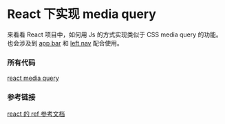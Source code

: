 # React 下实现 media query

来看看 React 项目中，如何用 Js 的方式实现类似于 CSS media query 的功能。也会涉及到 [app bar](http://www.material-ui.com/#/components/app-bar) 和 [left nav](http://www.material-ui.com/#/components/left-nav) 配合使用。


### 所有代码

[react media query](https://github.com/happypeter/react-transform-boilerplate/commit/04776f0ad52e3c280413a970712acf6f46811aac)

### 参考链接

[react 的 ref 参考文档](https://facebook.github.io/react/docs/more-about-refs.html#the-ref-string-attribute)
